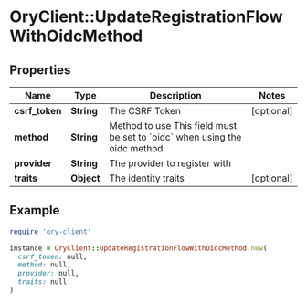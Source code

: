 # OryClient::UpdateRegistrationFlowWithOidcMethod

## Properties

| Name | Type | Description | Notes |
| ---- | ---- | ----------- | ----- |
| **csrf_token** | **String** | The CSRF Token | [optional] |
| **method** | **String** | Method to use  This field must be set to &#x60;oidc&#x60; when using the oidc method. |  |
| **provider** | **String** | The provider to register with |  |
| **traits** | **Object** | The identity traits | [optional] |

## Example

```ruby
require 'ory-client'

instance = OryClient::UpdateRegistrationFlowWithOidcMethod.new(
  csrf_token: null,
  method: null,
  provider: null,
  traits: null
)
```

